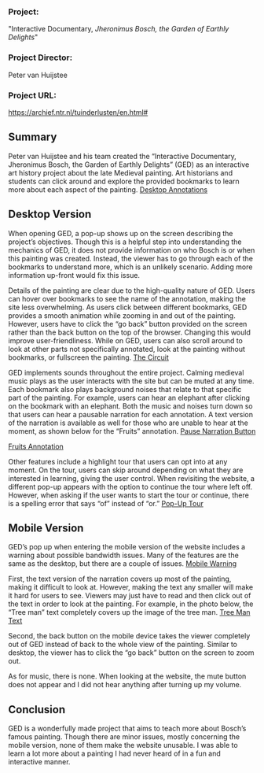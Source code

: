 ### **Project:**
"Interactive Documentary, _Jheronimus Bosch, the Garden of Earthly Delights_"

### **Project Director:**
Peter van Huijstee

### **Project URL:**
https://archief.ntr.nl/tuinderlusten/en.html#  

## Summary
Peter van Huijstee and his team created the “Interactive Documentary, Jheronimus Bosch, the Garden of Earthly Delights” (GED) as an interactive art history project about the late Medieval painting. Art historians and students can click around and explore the provided bookmarks to learn more about each aspect of the painting. 
[Desktop Annotations](mar-payne.github.io/mar-payne/image/desktopannotations.png)

## Desktop Version
When opening GED, a pop-up shows up on the screen describing the project’s objectives. Though this is a helpful step into understanding the mechanics of GED, it does not provide information on who Bosch is or when this painting was created. Instead, the viewer has to go through each of the bookmarks to understand more, which is an unlikely scenario. Adding more information up-front would fix this issue.

Details of the painting are clear due to the high-quality nature of GED. Users can hover over bookmarks to see the name of the annotation, making the site less overwhelming. As users click between different bookmarks, GED provides a smooth animation while zooming in and out of the painting. However, users have to click the “go back” button provided on the screen rather than the back button on the top of the browser. Changing this would improve user-friendliness. While on GED, users can also scroll around to look at other parts not specifically annotated, look at the painting without bookmarks, or fullscreen the painting.
[The Circuit](mar-payne.github.io/mar-payne/image/thecircuitexample.png)

GED implements sounds throughout the entire project. Calming medieval music plays as the user interacts with the site but can be muted at any time. Each bookmark also plays background noises that relate to that specific part of the painting. For example, users can hear an elephant after clicking on the bookmark with an elephant. Both the music and noises turn down so that users can hear a pausable narration for each annotation. A text version of the narration is available as well for those who are unable to hear at the moment, as shown below for the “Fruits” annotation.
[Pause Narration Button](mar-payne.github.io/mar-payne/image/pausenarrationbutton.png)

[Fruits Annotation](mar-payne.github.io/mar-payne/image/fruitsannotation.png)

Other features include a highlight tour that users can opt into at any moment. On the tour, users can skip around depending on what they are interested in learning, giving the user control. When revisiting the website, a different pop-up appears with the option to continue the tour where left off. However, when asking if the user wants to start the tour or continue, there is a spelling error that says “of” instead of “or.”
[Pop-Up Tour](mar-payne.github.io/mar-payne/image/popuptour.png)

## Mobile Version
GED’s pop up when entering the mobile version of the website includes a warning about possible bandwidth issues. Many of the features are the same as the desktop, but there are a couple of issues. 
[Mobile Warning](mar-payne.github.io/mar-payne/image/mobilepopup.jpeg)

First, the text version of the narration covers up most of the painting, making it difficult to look at. However, making the text any smaller will make it hard for users to see. Viewers may just have to read and then click out of the text in order to look at the painting. For example, in the photo below, the “Tree man” text completely covers up the image of the tree man. 
[Tree Man Text](mar-payne.github.io/mar-payne/image/treemantext.jpeg)

 Second, the back button on the mobile device takes the viewer completely out of GED instead of back to the whole view of the painting. Similar to desktop, the viewer has to click the “go back” button on the screen to zoom out.

As for music, there is none. When looking at the website, the mute button does not appear and I did not hear anything after turning up my volume. 

## Conclusion
GED is a wonderfully made project that aims to teach more about Bosch’s famous painting. Though there are minor issues, mostly concerning the mobile version, none of them make the website unusable. I was able to learn a lot more about a painting I had never heard of in a fun and interactive manner.

